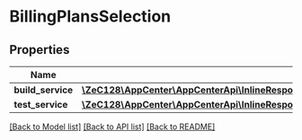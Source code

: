 # BillingPlansSelection

## Properties
Name | Type | Description | Notes
------------ | ------------- | ------------- | -------------
**build_service** | [**\ZeC128\AppCenter\AppCenterApi\InlineResponse20013BillingPlansBuildServiceCurrentBillingPeriodByAccount**](InlineResponse20013BillingPlansBuildServiceCurrentBillingPeriodByAccount.md) |  | [optional] 
**test_service** | [**\ZeC128\AppCenter\AppCenterApi\InlineResponse20013BillingPlansBuildServiceCurrentBillingPeriodByAccount**](InlineResponse20013BillingPlansBuildServiceCurrentBillingPeriodByAccount.md) |  | [optional] 

[[Back to Model list]](../README.md#documentation-for-models) [[Back to API list]](../README.md#documentation-for-api-endpoints) [[Back to README]](../README.md)


